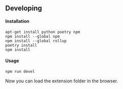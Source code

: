 ## Developing

#### Installation

```
apt-get install python poetry npm
npm install --global npm
npm install --global rollup
poetry install
npm install
```

#### Usage

```
npm run devel
```

Now you can load the extension folder in the browser.
